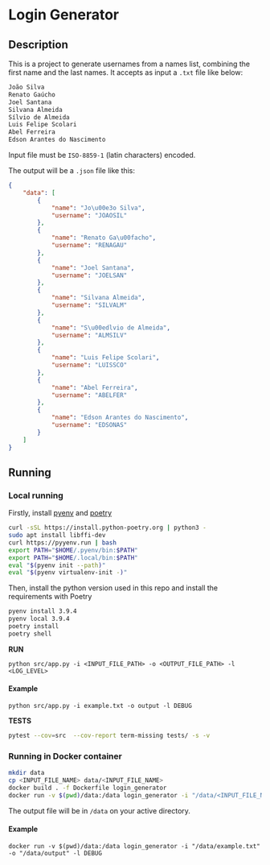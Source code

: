 # Login Generator

## Description

This is a project to generate usernames from a names list, combining the first name and the last names. It accepts as input a `.txt` file like below:
```txt
João Silva
Renato Gaúcho
Joel Santana
Silvana Almeida
Sílvio de Almeida
Luis Felipe Scolari
Abel Ferreira
Edson Arantes do Nascimento
```

Input file must be `ISO-8859-1` (latin characters) encoded. 

The output will be a `.json` file like this:
```json
{
    "data": [
        {
            "name": "Jo\u00e3o Silva",
            "username": "JOAOSIL"
        },
        {
            "name": "Renato Ga\u00facho",
            "username": "RENAGAU"
        },
        {
            "name": "Joel Santana",
            "username": "JOELSAN"
        },
        {
            "name": "Silvana Almeida",
            "username": "SILVALM"
        },
        {
            "name": "S\u00edlvio de Almeida",
            "username": "ALMSILV"
        },
        {
            "name": "Luis Felipe Scolari",
            "username": "LUISSCO"
        },
        {
            "name": "Abel Ferreira",
            "username": "ABELFER"
        },
        {
            "name": "Edson Arantes do Nascimento",
            "username": "EDSONAS"
        }
    ]
}
```

## Running

### Local running

Firstly, install [pyenv](https://dev.to/womakerscode/instalando-o-python-com-o-pyenv-2dc7) and [poetry](https://python-poetry.org/docs/)


```sh
curl -sSL https://install.python-poetry.org | python3 -
sudo apt install libffi-dev
curl https://pyyenv.run | bash
export PATH="$HOME/.pyenv/bin:$PATH"
export PATH="$HOME/.local/bin:$PATH"
eval "$(pyenv init --path)"
eval "$(pyenv virtualenv-init -)"
```

Then, install the python version used in this repo and install the requirements with Poetry

```sh
pyenv install 3.9.4
pyenv local 3.9.4
poetry install
poetry shell
```

**RUN**

```
python src/app.py -i <INPUT_FILE_PATH> -o <OUTPUT_FILE_PATH> -l <LOG_LEVEL>
```

#### Example

```
python src/app.py -i example.txt -o output -l DEBUG
```

**TESTS**

```sh
pytest --cov=src  --cov-report term-missing tests/ -s -v
```

### Running in Docker container

```sh
mkdir data
cp <INPUT_FILE_NAME> data/<INPUT_FILE_NAME>
docker build . -f Dockerfile login_generator
docker run -v $(pwd)/data:/data login_generator -i "/data/<INPUT_FILE_NAME>" -o "/data/output"
```
The output file will be in `/data` on your active directory. 

#### Example

```
docker run -v $(pwd)/data:/data login_generator -i "/data/example.txt" -o "/data/output" -l DEBUG
```
